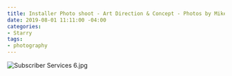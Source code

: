 ```yaml
---
title: Installer Photo shoot - Art Direction & Concept - Photos by Mike Edmonds
date: 2019-08-01 11:11:00 -04:00
categories:
- Starry
tags:
- photography
---
```


![Subscriber Services 6.jpg](/uploads/Subscriber%20Services%206.jpg)